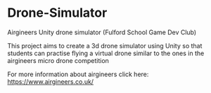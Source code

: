 # Drone-Simulator
Airgineers Unity drone simulator (Fulford School Game Dev Club)

This project aims to create a 3d drone simulator using Unity so that students can practise flying a virtual drone similar to the ones in the 
airgineers micro drone competition

For more information about airgineers click here: https://www.airgineers.co.uk/
